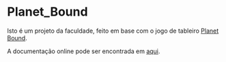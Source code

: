 # Planet\_Bound

Isto é um projeto da faculdade, feito em base com o jogo de tableiro [Planet Bound](https://boardgamegeek.com/boardgame/298332/planet-bound).

A documentação online pode ser encontrada em [aqui](https://onikenx.github.io/Planet_Bound/html/index.html).
